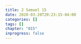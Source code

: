 ```yaml
---
title: 2 Samuel 15
date: 2020-03-28T20:23:15-04:00
categories: []
tags: []
chapter: "015"
inprogress: false
---
```


